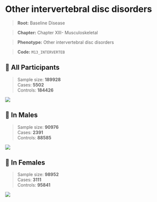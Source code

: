 # Other intervertebral disc disorders

> **Root:** Baseline Disease  

> **Chapter:** Chapter XIII- Musculoskeletal  

> **Phenotype:** Other intervertebral disc disorders  

> **Code:** `M13_INTERVERTEB`

## 🧪 All Participants  
> Sample size: **189928**  
> Cases: **5502**  
> Controls: **184426**
<img src="/Disease/Figures/ALL/Incidence/M13_INTERVERTEB.png"/>
<CsvTable src="/Disease/Data/ALL/Incidence/COX_M13_INTERVERTEB.csv" label="🔍 View full results" />

## 👨 In Males  
> Sample size: **90976**  
> Cases: **2391**  
> Controls: **88585**
<img src="/Disease/Figures/Male/Incidence/M13_INTERVERTEB.png"/>
<CsvTable src="/Disease/Data/Male/Incidence/COX_M13_INTERVERTEB.csv" label="🔍 View full results" />

## 👩 In Females  
> Sample size: **98952**  
> Cases: **3111**  
> Controls: **95841**
<img src="/Disease/Figures/Female/Incidence/M13_INTERVERTEB.png"/>
<CsvTable src="/Disease/Data/Female/Incidence/COX_M13_INTERVERTEB.csv" label="🔍 View full results" />
